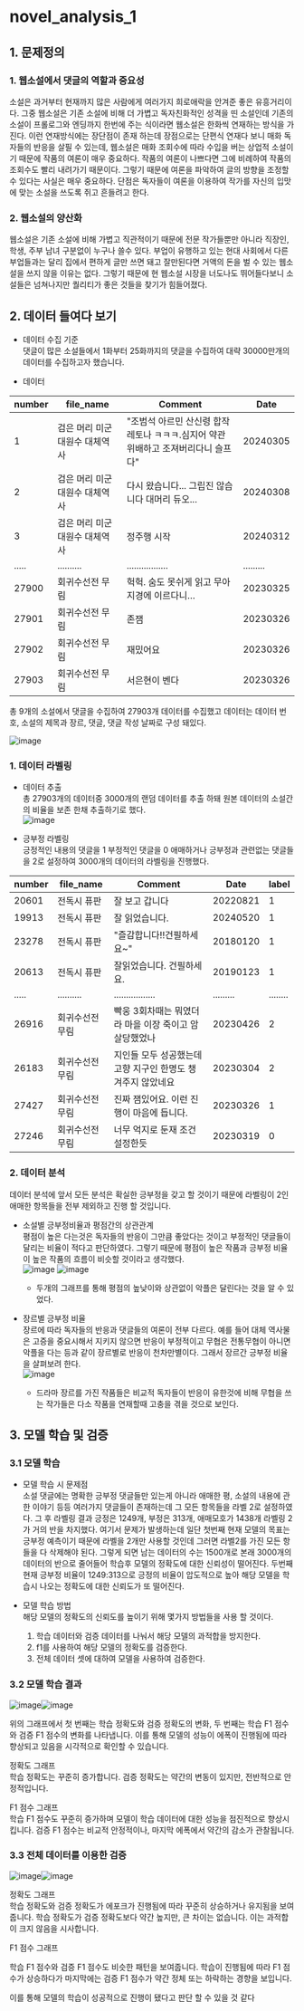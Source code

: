 # novel_analysis_1
## 1. 문제정의
### 1. 웹소설에서 댓글의 역할과 중요성

소설은 과거부터 현재까지 많은 사람에게 여러가지 희로애락을 안겨준 좋은 유흥거리이다. 그중 웹소설은 기존 소설에 비해 더 가볍고 독자친화적인 성격을 띤 소설인데 기존의 소설이 프롤로그와 엔딩까지 한번에 주는 식이라면 웹소설은 한화씩 연재하는 방식을 가진다. 이런 연재방식에는 장단점이 존재 하는데 장점으로는 단편식 연재다 보니 매화 독자들의 반응을 살필 수 있는데, 웹소설은 매화 조회수에 따라 수입을 버는 상업적 소설이기 때문에 작품의 여론이 매우 중요하다. 작품의 여론이 나쁘다면 그에 비례하여 작품의 조회수도 빨리 내려가기 때문이다. 그렇기 때문에 여론을 파악하여 글의 방향을 조정할 수 있다는 사실은 매우 중요하다. 단점은 독자들이 여론을 이용하여 작가를 자신의 입맛에 맞는 소설을 쓰도록 쥐고 흔들려고 한다. 

### 2. 웹소설의 양산화

웹소설은 기존 소설에 비해 가볍고 직관적이기 때문에 전문 작가들뿐만 아니라 직장인, 학생, 주부 남녀 구분없이 누구나 쓸수 있다. 부업이 유행하고 있는 현대 사회에서 다른 부업들과는 달리 집에서 편하게 글만 쓰면 돼고 잘만된다면 거액의 돈을 벌 수 있는 웹소설을 쓰지 않을 이유는 없다. 그렇기 때문에 현 웹소설 시장을 너도나도 뛰어들다보니 소설들은 넘쳐나지만 퀄리티가 좋은 것들을 찾기가 힘들어졌다. <br/>

## 2. 데이터 들여다 보기

* 데이터 수집 기준 <br/>
댓글이 많은 소설들에서 1화부터 25화까지의 댓글을 수집하여 대략 30000만개의 데이터를 수집하고자 했습니다.<br/>

* 데이터  

|number|file_name|Comment|Date|
|------|---------|-------|----|
|1|검은 머리 미군 대원수 대체역사|"조범석 아르민 산신령 합작 레토나 ㅋㅋㅋ.심지어 약관 위배하고 조져버리다니 슬프다"|20240305|
|2|검은 머리 미군 대원수 대체역사|다시 왔습니다... 그립진 않습니다 대머리 듀오...|20240308|
|3|검은 머리 미군 대원수 대체역사|정주행 시작|20240312|
|.....|..........|.................|.........|
|27900|회귀수선전 무림|헉헉. 숨도 못쉬게 읽고 무아지경에 이르다니…|20230325|
|27901|회귀수선전 무림|존잼|20230326|
|27902|회귀수선전 무림|재밌어요|20230326|
|27903|회귀수선전 무림|서은현이 벤다|20230326|


총 9개의 소설에서 댓글을 수집하여 27903개 데이터를 수집했고 데이터는 데이터 번호, 소설의 제목과 장르, 댓글, 댓글 작성 날짜로 구성 돼있다.<br/>

![image](https://github.com/user-attachments/assets/ebbece09-fa20-4f51-96be-f44399d7c402)

### 1. 데이터 라벨링
* 데이터 추출 <br/>
총 27903개의 데이터중 3000개의 랜덤 데이터를 추출 하돼 원본 데이터의 소설간의 비율을 보존 한채 추출하기로 했다. <br/>
![image](https://github.com/user-attachments/assets/98b1dc0f-8d4f-4007-b373-2ed32e6e63c0)<br/>

* 긍부정 라벨링<br/>
긍정적인 내용의 댓글을 1 부정적인 댓글을 0 애매하거나 긍부정과 관련없는 댓글들을 2로 설정하여 3000개의 데이터의 라벨링을 진행했다.<br/>

|number|file_name|Comment|Date|label|
|------|---------|-------|----|-----|
|20601|전독시 퓨판|잘 보고 갑니다|20220821|1|
|19913|전독시 퓨판|잘 읽었습니다.|20240520|1|
|23278|전독시 퓨판|"즐감합니다!!건필하세요~"|20180120|1|
|20613|전독시 퓨판|잘읽었습니다. 건필하세요.|20190123|1|
|.....|..........|.................|.........|........|
|26916|회귀수선전 무림|빡웅 3회차때는 뭐였더라 마을 이장 죽이고 암살당했었나|20230426|2|
|26183|회귀수선전 무림|지인들 모두 성공했는데 고향 지구인 한명도 챙겨주지 않았네요|20230304|2|
|27427|회귀수선전 무림|진짜 잼있어요. 이런 진행이 마음에 듭니다.|20230326|1|
|27246|회귀수선전 무림|너무 억지로 둔재 조건 설정한듯|20230319|0|<br/>

### 2. 데이터 분석<br/>
데이터 분석에 앞서 모든 분석은 확실한 긍부정을 갖고 할 것이기 때문에 라벨링이 2인 애매한 항목들을 전부 제외하고 진행 할 것입니다.<br/>
* 소설별 긍부정비율과 평점간의 상관관계<br/>
평점이 높은 다는것은 독자들의 반응이 그만큼 좋았다는 것이고 부정적인 댓글들이 달리는 비율이 적다고 판단하였다. 그렇기 때문에 평점이 높은 작품과 긍부정 비율이 높은 작품의 흐름이 비슷할 것이라고 생각했다.<br/>
![image](https://github.com/user-attachments/assets/cdd1d3e6-c427-439a-b2a2-37905dae4398)
![image](https://github.com/user-attachments/assets/9ca50f60-1875-448b-801c-c5ea3e38db1c)<br/>

  * 두개의 그래프를 통해 평점의 높낮이와 상관없이 악플은 달린다는 것을 알 수 있었다.<br/>

  

* 장르별 긍부정 비율  <br/>
장르에 따라 독자들의 반응과 댓글들의 여론이 전부 다르다. 예를 들어 대체 역사물은 고증을 중요시해서 지키지 않으면 반응이 부정적이고 무협은 전통무협이 아니면 악플을 다는 등과 같이 장르별로 반응이 천차만별이다.
그래서 장르간 긍부정 비율을 살펴보려 한다.                                    
![image](https://github.com/user-attachments/assets/cc861417-348a-44e3-96ea-21c6821e9bb2)


  * 드라마 장르를 가진 작품들은 비교적 독자들이 반응이 유한것에 비해 무협을 쓰는 작가들은 다소 작품을 연재할때 고충을 겪을 것으로 보인다.
 
## 3. 모델 학습 및 검증<br/>

### 3.1 모델 학습

* 모델 학습 시 문제점<br/>
소설 댓글에는 명확한 긍부정 댓글들만 있는게 아니라 애매한 평, 소설의 내용에 관한 이야기 등등 여러가지 댓글들이 존재하는데 그 모든 항목들을 라벨 2로 설정하였다. 그 후 라벨링 결과 긍정은 1249개, 부정은 313개, 애매모호가 1438개 라벨링 2가 거의 반을 차지했다.
여기서 문제가 발생하는데 일단 첫번째 현재 모델의 목표는 긍부정 예측이기 때문에 라벨을 2개만 사용할 것인데 그러면 라벨2를 가진 모든 항들을 다 삭제해야 된다. 그렇게 되면 남는 데이터의 수는 1500개로 본래 3000개의 데이터의 반으로 줄어들어 학습후 모델의 정확도에 대한
신뢰성이 떨어진다. 두번째 현재 긍부정 비율이 1249:313으로 긍정의 비율이 압도적으로 높아 해당 모델을 학습시 나오는 정확도에 대한 신뢰도가 또 떨어진다.

* 모델 학습 방법<br/>
  해당 모델의 정확도의 신뢰도를 높이기 위해 몇가지 방법들을 사용 할 것이다.<br/>
  
  1. 학습 데이터와 검증 데이터를 나눠서 해당 모델의 과적합을 방지한다.
  2. f1를 사용하여 해당 모델의 정확도를 검증한다.
  3. 전체 데이터 셋에 대하여 모델을 사용하여 검증한다.

### 3.2 모델 학습 결과
 

  

![image](https://github.com/user-attachments/assets/36a9086d-109b-41bd-b368-4870703a8571)![image](https://github.com/user-attachments/assets/817c00df-3f92-4272-b4c2-b014c7bb8155)

위의 그래프에서 첫 번째는 학습 정확도와 검증 정확도의 변화, 두 번째는 학습 F1 점수와 검증 F1 점수의 변화를 나타냅니다. 이를 통해 모델의 성능이 에폭이 진행됨에 따라 향상되고 있음을 시각적으로 확인할 수 있습니다.

정확도 그래프<br/>
학습 정확도는 꾸준히 증가합니다.
검증 정확도는 약간의 변동이 있지만, 전반적으로 안정적입니다.<br/>

F1 점수 그래프<br/>
학습 F1 점수도 꾸준히 증가하며 모델이 학습 데이터에 대한 성능을 점진적으로 향상시킵니다.
검증 F1 점수는 비교적 안정적이나, 마지막 에폭에서 약간의 감소가 관찰됩니다. <br/>

### 3.3 전체 데이터를 이용한 검증 

  ![image](https://github.com/user-attachments/assets/1dd354fd-c1be-46cb-ba56-03c59bd28451)![image](https://github.com/user-attachments/assets/99d0d2cd-2a91-4c64-b543-9ee3b4688da6)

  정확도 그래프<br/>
학습 정확도와 검증 정확도가 에포크가 진행됨에 따라 꾸준히 상승하거나 유지됨을 보여줍니다.
학습 정확도가 검증 정확도보다 약간 높지만, 큰 차이는 없습니다. 이는 과적합이 크지 않음을 시사합니다.<br/>

F1 점수 그래프 <br/>

학습 F1 점수와 검증 F1 점수도 비슷한 패턴을 보여줍니다.
학습이 진행됨에 따라 F1 점수가 상승하다가 마지막에는 검증 F1 점수가 약간 정체 또는 하락하는 경향을 보입니다.<br/>

이를 통해 모델의 학습이 성공적으로 진행이 됐다고 판단 할 수 있을 것 같다

  



  









